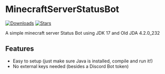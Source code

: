 # MinecraftServerStatusBot

[![Downloads](https://img.shields.io/github/downloads/noysteque/MinecraftServerStatusBot/total.svg)](https://github.com/noysteque/MinecraftServerStatusBot/releases/tag/Source)
[![Stars](https://img.shields.io/github/stars/noysteque/MinecraftServerStatusBot.svg)](https://github.com/noysteque/MinecraftServerStatusBot/stargazers)


A simple minecraft server Status Bot using JDK 17 and Old JDA 4.2.0_232

## Features
  * Easy to setup (just make sure Java is installed, compile and run it!)
  * No external keys needed (besides a Discord Bot token)
